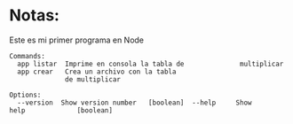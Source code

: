 # Notas:
Este es mi primer programa en Node


```
Commands:
  app listar  Imprime en consola la tabla de              multiplicar
  app crear   Crea un archivo con la tabla
              de multiplicar

Options:
  --version  Show version number   [boolean]  --help     Show
help             [boolean]
```